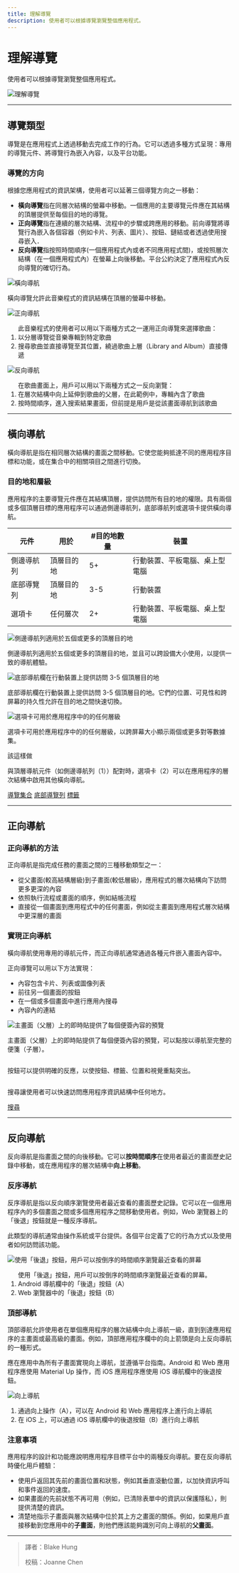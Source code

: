 ```yaml
---
title: 理解導覽
description: 使用者可以根據導覽瀏覽整個應用程式。
---
```

<!-- markdownlint-disable MD025 -->
<!-- markdownlint-disable MD033 -->

# 理解導覽

使用者可以根據導覽瀏覽整個應用程式。

![理解導覽](https://lh3.googleusercontent.com/q-aM-0-srEDQFzqrv5LMgWaEhIgCKWrnd9m_lgpNi4qub9fT0poAfmYkOgUHpaiXmJXFVvIvT10k2W6bL8R5FoVbgVEQLImLpiEV=w1064-v0)

---

## 導覽類型

導覽是在應用程式上透過移動去完成工作的行為。它可以透過多種方式呈現：專用的導覽元件、將導覽行為嵌入內容，以及平台功能。

### 導覽的方向

根據您應用程式的資訊架構，使用者可以延著三個導覽方向之一移動：

- **橫向導覽**指在同層次結構的螢幕中移動。一個應用的主要導覽元件應在其結構的頂層提供至每個目的地的導覽。
- **正向導覽**指在連續的層次結構、流程中的步驟或跨應用的移動。前向導覽將導覽行為嵌入各個容器（例如卡片、列表、圖片）、按鈕、鏈結或者透過使用搜尋嵌入．
- **反向導覽**指按照時間順序(一個應用程式內或者不同應用程式間)，或按照層次結構（在一個應用程式內）在螢幕上向後移動。平台公約決定了應用程式內反向導覽的確切行為。

![橫向導航](https://lh3.googleusercontent.com/BDoBXCsA0Dyg4pmTXNTyynDAxoM2Mw3Z10e26I8EBZWGeHpnONr_T01Q1hSKinNQQB65UhC4O4BqNEW6WjUNTIsQXecs6DVNyjpp=w1064-v0)

<p class="annotation">橫向導覽允許此音樂程式的資訊結構在頂層的螢幕中移動。</p>

![正向導航](https://lh3.googleusercontent.com/f_iLouBO8Xw4yBd0Th1Xty2mNwnSpxVrKm1mBvEqtDafurYB8VB9sVomRtiuGAvzKdika-UztLYMBMja7LiOa7FIRymRfBvpfMs5tg=w1064-v0)

<ol class="annotation">此音樂程式的使用者可以用以下兩種方式之一運用正向導覽來選擇歌曲：
    <li>以分層導覽從音樂專輯到特定歌曲</li>
    <li>搜尋歌曲並直接導覽至其位置，繞過歌曲上層（Library and Album）直接傳遞</li>
</ol>

![反向導航](https://lh3.googleusercontent.com/bde2_9i_Fg41f2RhU0eztzRxtpinFu-pElJ0cAxasNc3c47ktCArCaevbgV1vGECXUisS7njshIZ5Ytxyb1zs96C4F3Zm5J_IschFg=w1064-v0)

<ol class="annotation">在歌曲畫面上，用戶可以用以下兩種方式之一反向瀏覽：
    <li>在層次結構中向上延伸到歌曲的父層，在此範例中，專輯內含了歌曲</li>
    <li>按時間順序，進入搜索結果畫面，但前提是用戶是從該畫面導航到該歌曲</li>
</ol>

---

## 橫向導航

橫向導航是指在相同層次結構的畫面之間移動。它使您能夠抵達不同的應用程序目標和功能，或在集合中的相關項目之間進行切換。

### 目的地和層級

應用程序的主要導覽元件應在其結構頂層，提供訪問所有目的地的權限。具有兩個或多個頂層目標的應用程序可以通過側邊導航列，底部導航列或選項卡提供橫向導航。

|  元件   | 用於  |  #目的地數量   | 裝置  |
|  ----  | ----  |  ----  | ----  |
| 側邊導航列  | 頂層目的地 | 5+  | 行動裝置、平板電腦、桌上型電腦 |
| 底部導覽列  | 頂層目的地 | 3-5  | 行動裝置 |
| 選項卡  | 任何層次 | 2+  | 行動裝置、平板電腦、桌上型電腦 |

![側邊導航列適用於五個或更多的頂層目的地](https://lh3.googleusercontent.com/tVfI-EewJiKQqYvmcV8xkY2AIh_GXLSDlh5nzGka0SooqiJey_MWjtdpETNpBj8GEIzbE4LlaDIRX90ibVJlchUKKQ8qanhrRgFE=w1064-v0)

<p class="annotation">側邊導航列適用於五個或更多的頂層目的地，並且可以跨設備大小使用，以提供一致的導航體驗。</p>

![底部導航欄在行動裝置上提供訪問 3-5 個頂層目的地](https://lh3.googleusercontent.com/1L6Ioi9o8wSkYmYq70qD-AEJeM_NkPAIz9J7szyRa52VWEDwsPb1N4MMxI11tgzHK9S8EJr2ZZNWdFJ5ImVF_IW4pe85hlBSw4cR=w1064-v0)

<p class="annotation">底部導航欄在行動裝置上提供訪問 3-5 個頂層目的地。它們的位置、可見性和跨屏幕的持久性允許在目的地之間快速切換。</p>

![選項卡可用於應用程序中的的任何層級](https://lh3.googleusercontent.com/_GcfJ34eRw4Lgmjtb2tULRcHLrCQrOvpRReim6SkW4eDYYYp60v9Fd69GcGQPH7IrBG5aV-jTCjxFNY1NjvSjpffTgu1DMNg2bxpdQ=w1064-v0)

<p class="annotation">選項卡可用於應用程序中的的任何層級，以跨屏幕大小顯示兩個或更多對等數據集。<p>

<div class="grid-all">
    <img src="https://lh3.googleusercontent.com/pjLgb-QObFNpi23kWllQDBkyDRdW3gTX-usHzDVreFRa5wU62_eGx_-tjG6A7GwIUqxXf4nb7DDMqCC7wA6IXmABkhIGJNl4nejU3O8=w1064-v0" alt="">
    <div class="item-divide divide-gn"></div>
    <div class="item-title title-gn">該這樣做</div>
    <p class="annotation">與頂層導航元件（如側邊導航列（1））配對時，選項卡（2）可以在應用程序的層次結構中啟用其他橫向導航。</p>
</div>

[導覽集合](https://material.io/components/navigation-drawer)
[底部導覽列](https://material.io/components/bottom-navigation)
[標籤](https://material.io/components/tabs)

---

## 正向導航

### 正向導航的方法

正向導航是指完成任務的畫面之間的三種移動類型之一：

- 從父畫面(較高結構層級)到子畫面(較低層級)，應用程式的層次結構向下訪問更多更深的內容
- 依照執行流程或畫面的順序，例如結帳流程
- 直接從一個畫面到應用程式中的任何畫面，例如從主畫面到應用程式層次結構中更深層的畫面

### 實現正向導航

橫向導航使用專用的導航元件，而正向導航通常通過各種元件嵌入畫面內容中。

正向導覽可以用以下方法實現：

- 內容包含卡片、列表或圖像列表
- 前往另一個畫面的按鈕
- 在一個或多個畫面中進行應用內搜尋
- 內容內的連結

![主畫面（父層）上的即時貼提供了每個便簽內容的預覽](https://lh3.googleusercontent.com/kIq3JbMx_KxkC1FI_nu2v1Po11_QTYC0i1BHW42gkBPGlUOd6C1_zcyLQnMtAZvXGhRJRiDTRtg9-gBVUSQw9h9IBZSBsDnYAfLjFQ=w1064-v0)

<p class="annotation">主畫面（父層）上的即時貼提供了每個便簽內容的預覽，可以點按以導航至完整的便箋（子層）。</p>

<div class="img-grid">
    <div class="grid-item">
         <img src="https://lh3.googleusercontent.com/n712mYj8eSDn3LISIQge6gQPMYU4ote6j4safrRfOjcSmYAJTKl_CwSt5H3Ea46MKfhcpvXlW6pBclER6LzfpRBE6LmYJoulc8k-NA=w1064-v0" alt="">
        <p>按鈕可以提供明確的反應，以使按鈕、標籤、位置和視覺重點突出。</p>
    </div>
    <div class="grid-item">
         <img src="https://lh3.googleusercontent.com/EZ76UfPEeQ6SZX8FMIqjsXbarAUwd9elgz6zR3NQKd21IDEQ_AveTbG_-2hI1qVIoj_Awup2AfmC50_v5UqTEsmAAl1yB62qNHc22Q=w1064-v0" alt="">
        <p>搜尋讓使用者可以快速訪問應用程序資訊結構中任何地方。</p>
    </div>
</div>

[搜尋](./search#搜尋)

---

## 反向導航

反向導航是指畫面之間的向後移動。它可以**按時間順序**在使用者最近的畫面歷史記錄中移動，或在應用程序的層次結構中**向上移動**。

### 反序導航

反序導航是指以反向順序瀏覽使用者最近查看的畫面歷史記錄。它可以在一個應用程序內的多個畫面之間或多個應用程序之間移動使用者。例如，Web 瀏覽器上的「後退」按鈕就是一種反序導航。

此類型的導航通常由操作系統或平台提供。各個平台定義了它的行為方式以及使用者如何訪問該功能。

![使用「後退」按鈕，用戶可以按倒序的時間順序瀏覽最近查看的屏幕](https://lh3.googleusercontent.com/d5_J7KkU6tKkGZQYR5R8c64D4YubDFatm-AIjDRcESp1L-jX2jBIxdgfKlH80q_R4VFi0It2o3H4WACow5ZuMWznIvA5m0Yl3K7CCg=w1064-v0)

<ol class="annotation">使用「後退」按鈕，用戶可以按倒序的時間順序瀏覽最近查看的屏幕。
    <li>Android 導航欄中的「後退」按鈕（A）</li>
    <li>Web 瀏覽器中的「後退」按鈕（B）</li>
</ol>

### 頂部導航

頂部導航允許使用者在單個應用程序的層次結構中向上導航一級，直到到達應用程序的主畫面或最高級的畫面。例如，頂部應用程序欄中的向上箭頭是向上反向導航的一種形式。

應在應用中為所有子畫面實現向上導航，並遵循平台指南。Android 和 Web 應用程序應使用 Material Up 操作，而 iOS 應用程序應使用 iOS 導航欄中的後退按鈕。

![向上導航](https://lh3.googleusercontent.com/pK8fp2NFvyA0sTLpI7U7rJaBcbV1QvfG38mL6ZOvh8WKSRRyqfOEoexSx9T_D871RFvaor5eMVS0gv-T_vypGcl25R6nEyDIclmJ=w1064-v0)

<ol class="annotation">
    <li>通過向上操作（A），可以在 Android 和 Web 應用程序上進行向上導航</li>
    <li>在 iOS 上，可以通過 iOS 導航欄中的後退按鈕（B）進行向上導航</li>
</ol>

### 注意事項

應用程序的設計和功能應說明應用程序目標平台中的兩種反向導航。要在反向導航時優化用戶體驗：

- 使用戶返回其先前的畫面位置和狀態，例如其垂直滾動位置，以加快資訊呼叫和事件返回的速度。
- 如果畫面的先前狀態不再可用（例如，已清除表單中的資訊以保護隱私），則提供清楚的資訊。
- 清楚地指示子畫面與層次結構中位於其上方之畫面的關係。例如，如果用戶直接移動到您應用中的**子畫面**，則他們應該能夠識別可向上導航的**父畫面**。

---

> 譯者：Blake Hung
>
> 校稿：Joanne Chen
